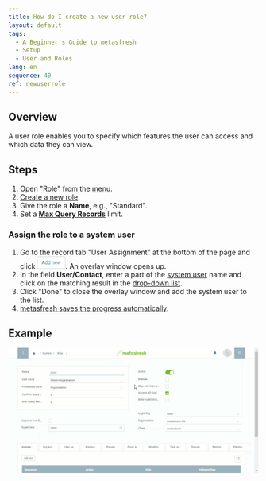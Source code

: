 ```yaml
---
title: How do I create a new user role?
layout: default
tags:
  - A Beginner's Guide to metasfresh
  - Setup
  - User and Roles
lang: en
sequence: 40
ref: newuserrole
---
```


## Overview
A user role enables you to specify which features the user can access and which data they can view.

## Steps
1. Open "Role" from the [menu](Menu).
1. [Create a new role](New_Record_Window).
1. Give the role a **Name**, e.g., "Standard".
1. Set a [**Max Query Records**](Max_query_records_userrole) limit.

### Assign the role to a system user
1. Go to the record tab "User Assignment" at the bottom of the page and click ![](assets/Add_New_Button.png). An overlay window opens up.
1. In the field **User/Contact**, enter a part of the [system user](New_system_user) name and click on the matching result in the [drop-down list](Keyboard_shortcuts_reference).
1. Click "Done" to close the overlay window and add the system user to the list.
1. [metasfresh saves the progress automatically](Saveindicator).

## Example
![](assets/NewUserRole.gif)
